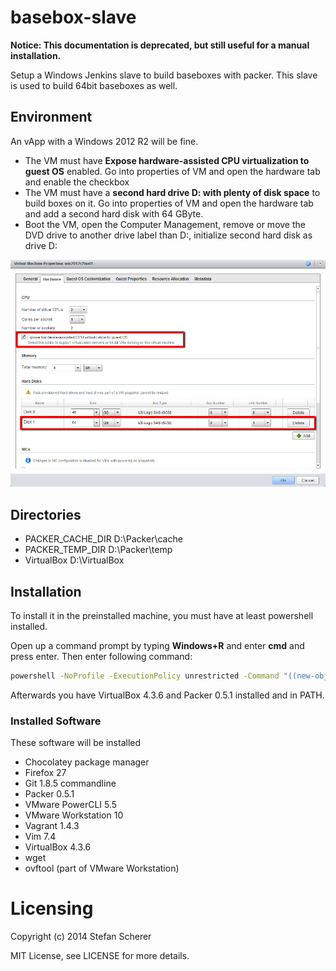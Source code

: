 # basebox-slave

**Notice: This documentation is deprecated, but still useful for a manual installation.**

Setup a Windows Jenkins slave to build baseboxes with packer.
This slave is used to build 64bit baseboxes as well.

## Environment
An vApp with a Windows 2012 R2 will be fine.
* The VM must have **Expose hardware-assisted CPU virtualization to guest OS** enabled. Go into properties of VM and open the hardware tab and enable the checkbox
* The VM must have a **second hard drive D: with plenty of disk space** to build boxes on it. Go into properties of VM and open the hardware tab and add a second hard disk with 64 GByte.
* Boot the VM, open the Computer Management, remove or move the DVD drive to another drive label than D:, initialize second hard disk as drive D:

![VM hardware settings](pics/vm-hardware-settings.png)

## Directories
* PACKER_CACHE_DIR D:\Packer\cache
* PACKER_TEMP_DIR D:\Packer\temp
* VirtualBox D:\VirtualBox

## Installation
To install it in the preinstalled machine, you must have at least powershell installed.

Open up a command prompt by typing **Windows+R** and enter **cmd** and press enter.
Then enter following command:

```bash
powershell -NoProfile -ExecutionPolicy unrestricted -Command "((new-object net.webclient).DownloadFile(' https://raw.github.com/StefanScherer/basebox-slave/master/install.bat', '%Temp%\install.bat'))" && %Temp%\install.bat
```

Afterwards you have VirtualBox 4.3.6 and Packer 0.5.1 installed and in PATH.

### Installed Software
These software will be installed

* Chocolatey package manager
* Firefox 27
* Git 1.8.5 commandline
* Packer 0.5.1
* VMware PowerCLI 5.5
* VMware Workstation 10
* Vagrant 1.4.3
* Vim 7.4
* VirtualBox 4.3.6
* wget
* ovftool (part of VMware Workstation)


# Licensing
Copyright (c) 2014 Stefan Scherer

MIT License, see LICENSE for more details.
    

